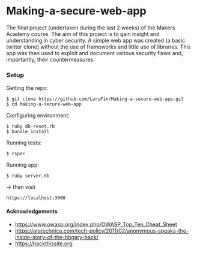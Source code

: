 # Making-a-secure-web-app
The final project (undertaken during the last 2 weeks) of the Makers Academy course.
The aim of this project is to gain insight and understanding in cyber security.
A simple web app was created (a basic twitter clone) without the use of frameworks and little use of libraries. This app was then used to exploit and document various security flaws and, importantly, their countermeasures.

### Setup
Getting the repo:
```
$ git clone https://github.com/LarsFin/Making-a-secure-web-app.git
$ cd Making-a-secure-web-app
```

Configuring environment:
```
$ ruby db-reset.rb
$ bundle install
```

Running tests:
```
$ rspec
```

Running app:
```
$ ruby server.db
```
-> then visit
```
https://localhost:3000
```

#### Acknowledgements
- https://www.owasp.org/index.php/OWASP_Top_Ten_Cheat_Sheet
- https://arstechnica.com/tech-policy/2011/02/anonymous-speaks-the-inside-story-of-the-hbgary-hack/
- https://hackthissite.org
